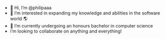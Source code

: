 - 👋 Hi, I’m @philipaaa
- 👀 I’m interested in expanding my knowledge and abilities in the software world 🌎
- 🌱 I’m currently undergoing an honours bachelor in computer science
- I’m looking to collaborate on anything and everything!
